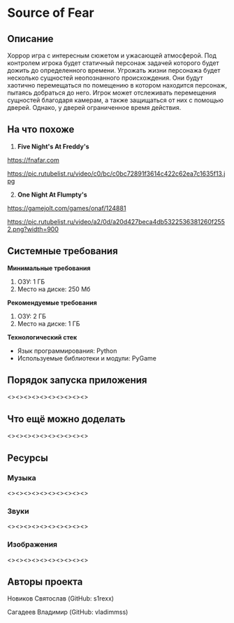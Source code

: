 #  Source of Fear

## Описание
Хоррор игра с интересным сюжетом и ужасающей атмосферой. Под контролем игрока будет статичный персонаж задачей
которого будет дожить до определенного времени. Угрожать жизни персонажа будет несколько сущностей неопознанного
происхождения. Они будут хаотично перемещаться по помещению в котором находится персонаж, пытаясь добраться до него.
Игрок может отслеживать перемещения сущностей благодаря камерам, а также защищаться от них с помощью дверей. Однако,
у дверей ограниченное время действия. 

## На что похоже
1. **Five Night's At Freddy's**

https://fnafar.com

https://pic.rutubelist.ru/video/c0/bc/c0bc72891f3614c422c62ea7c1635f13.jpg

2. **One Night At Flumpty's**

https://gamejolt.com/games/onaf/124881

https://pic.rutubelist.ru/video/a2/0d/a20d427beca4db5322536381260f2552.png?width=900

## Системные требования

**Минимальные требования**
1. ОЗУ: 1 ГБ
2. Место на диске: 250 Мб

**Рекомендуемые требования**
1. ОЗУ: 2 ГБ
2. Место на диске: 1 ГБ

**Технологический стек**
- Язык программирования: Python
- Используемые библиотеки и модули: PyGame

## Порядок запуска приложения
<><><><><><><><><><>

## Что ещё можно доделать
 <><><><><><><><><><>
## Ресурсы

### Музыка
<><><><><><><><><><>
### Звуки
<><><><><><><><><><>
### Изображения
<><><><><><><><><><>

## Авторы проекта
Новиков Святослав (GitHub: s1rexx)

Сагадеев Владимир (GitHub: vladimmss)
